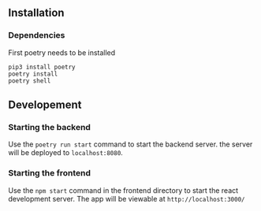 



## Installation

### Dependencies

First poetry needs to be installed
```
pip3 install poetry
poetry install
poetry shell
```

## Developement
### Starting the backend
Use the ``poetry run start`` command to start the backend server. the server will be deployed to ``localhost:8080``.

### Starting the frontend
Use the ``npm start`` command in the frontend directory to start the react development server. The app will be viewable at ``http://localhost:3000/``